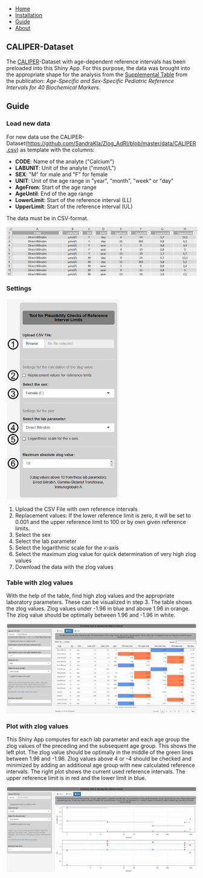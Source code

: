 * [Home](./index.md)
* [Installation](./install.md)
* [Guide](./guide.md)
* [About](./about.md)

## CALIPER-Dataset

The [CALIPER](https://caliper.research.sickkids.ca/#/)-Dataset with age-dependent reference intervals has been preloaded into this Shiny App. For this purpose, the data was brought into the appropriate shape for the analysis from the [Supplemental Table](https://academic.oup.com/clinchem/article/58/5/854/5620695#supplementary-data) from the publication: *Age-Specific and Sex-Specific Pediatric Reference Intervals for 40 Biochemical Markers*. 

## Guide
### Load new data 

For new data use the CALIPER-Dataset(https://github.com/SandraKla/Zlog_AdRI/blob/master/data/CALIPER.csv) as template with the columns:

* **CODE**: Name of the analyte ("Calcium") 
* **LABUNIT**: Unit of the analyte ("mmol/L")
* **SEX**: "M" for male and "F" for female
* **UNIT**: Unit of the age range in "year", "month", "week" or "day"
* **AgeFrom**: Start of the age range 
* **AgeUntil**: End of the age range 
* **LowerLimit**: Start of the reference interval (LL)
* **UpperLimit**: Start of the reference interval (UL)

The data must be in CSV-format.

<img src="data_format.png" align="center"/>

### Settings

<p float="left">
  <img src="setting.png" align="center" style="width:300px;"/>
</p>

1.	Upload the CSV File with own reference intervals 
2.	Replacement values: If the lower reference limit is zero, it will be set to 0.001 and the upper reference limit to 100 or by own given reference limits.
3.	Select the sex
4.	Select the lab parameter
5.	Select the logarithmic scale for the x-axis
6.	Select the maximum zlog value for quick determination of very high zlog values
7.	Download the data with the zlog values

### Table with zlog values

With the help of the table, find high zlog values and the appropriate laboratory parameters. These can be visualized in step 3. The table shows the zlog values. Zlog values under -1.96 in blue and above 1.96 in orange. The zlog value should be optimally between 1.96 and -1.96 in white.

<img src="table.png" align="center"/>

### Plot with zlog values 

This Shiny App computes for each lab parameter and each age group the zlog values of the preceding and the subsequent age group. This shows the left plot. The zlog value should be optimally in the middle of the green lines between 1.96 and -1.96. Zlog values above 4 or -4 should be checked and minimized by adding an additional age group with new calculated reference intervals. The right plot shows the current used reference intervals. The upper reference limit is in red and the lower limit in blue. 

<img src="shiny.png" align="center"/>
